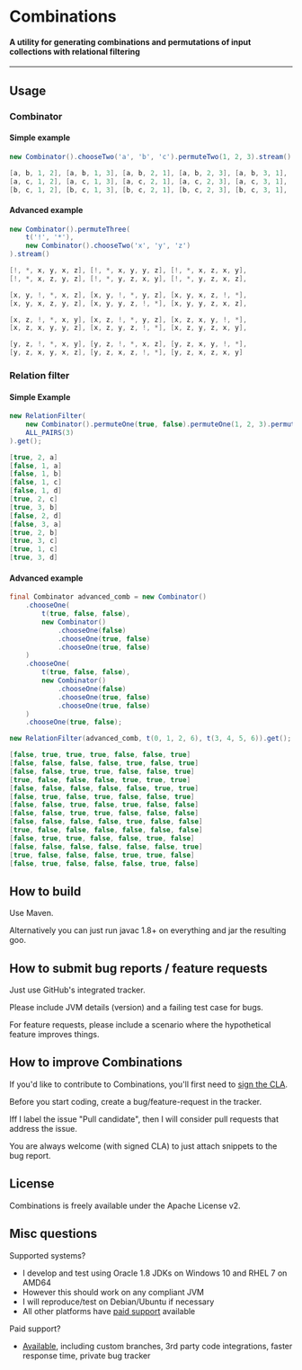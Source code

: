 # Combinations
#### A utility for generating combinations and permutations of input collections with relational filtering

----

## Usage

### Combinator

#### Simple example

```java
new Combinator().chooseTwo('a', 'b', 'c').permuteTwo(1, 2, 3).stream()

[a, b, 1, 2], [a, b, 1, 3], [a, b, 2, 1], [a, b, 2, 3], [a, b, 3, 1], [a, b, 3, 2],
[a, c, 1, 2], [a, c, 1, 3], [a, c, 2, 1], [a, c, 2, 3], [a, c, 3, 1], [a, c, 3, 2],
[b, c, 1, 2], [b, c, 1, 3], [b, c, 2, 1], [b, c, 2, 3], [b, c, 3, 1], [b, c, 3, 2]
```

#### Advanced example

```java
new Combinator().permuteThree(
    t('!', '*'),
    new Combinator().chooseTwo('x', 'y', 'z')
).stream()

[!, *, x, y, x, z], [!, *, x, y, y, z], [!, *, x, z, x, y],
[!, *, x, z, y, z], [!, *, y, z, x, y], [!, *, y, z, x, z],

[x, y, !, *, x, z], [x, y, !, *, y, z], [x, y, x, z, !, *],
[x, y, x, z, y, z], [x, y, y, z, !, *], [x, y, y, z, x, z],

[x, z, !, *, x, y], [x, z, !, *, y, z], [x, z, x, y, !, *],
[x, z, x, y, y, z], [x, z, y, z, !, *], [x, z, y, z, x, y],

[y, z, !, *, x, y], [y, z, !, *, x, z], [y, z, x, y, !, *],
[y, z, x, y, x, z], [y, z, x, z, !, *], [y, z, x, z, x, y]
```

### Relation filter

#### Simple Example

```java
new RelationFilter(
    new Combinator().permuteOne(true, false).permuteOne(1, 2, 3).permuteOne('a', 'b', 'c', 'd'),
    ALL_PAIRS(3)
).get();

[true, 2, a]
[false, 1, a]
[false, 1, b]
[false, 1, c]
[false, 1, d]
[true, 2, c]
[true, 3, b]
[false, 2, d]
[false, 3, a]
[true, 2, b]
[true, 3, c]
[true, 1, c]
[true, 3, d]
```

#### Advanced example

```java
final Combinator advanced_comb = new Combinator()
    .chooseOne(
        t(true, false, false),
        new Combinator()
            .chooseOne(false)
            .chooseOne(true, false)
            .chooseOne(true, false)
    )
    .chooseOne(
        t(true, false, false),
        new Combinator()
            .chooseOne(false)
            .chooseOne(true, false)
            .chooseOne(true, false)
    )
    .chooseOne(true, false);

new RelationFilter(advanced_comb, t(0, 1, 2, 6), t(3, 4, 5, 6)).get();

[false, true, true, true, false, false, true]
[false, false, false, false, true, false, true]
[false, false, true, true, false, false, true]
[true, false, false, false, true, true, true]
[false, false, false, false, false, true, true]
[false, true, false, true, false, false, true]
[false, false, true, false, true, false, false]
[false, false, true, true, false, false, false]
[false, false, false, false, true, false, false]
[true, false, false, false, false, false, false]
[false, true, true, false, false, true, false]
[false, false, false, false, false, false, true]
[true, false, false, false, true, true, false]
[false, true, false, false, false, true, false]
```

## How to build

Use Maven.

Alternatively you can just run javac 1.8+ on everything and jar the resulting goo.

## How to submit bug reports / feature requests

Just use GitHub's integrated tracker.

Please include JVM details (version) and a failing test case for bugs.

For feature requests, please include a scenario where the hypothetical feature improves things.

## How to improve Combinations

If you'd like to contribute to Combinations, you'll first need to
[sign the CLA](https://cla-assistant.io/TaikunEngineering/combinations).

Before you start coding, create a bug/feature-request in the tracker.
 
Iff I label the issue "Pull candidate", then I will consider pull requests that address the issue.

You are always welcome (with signed CLA) to just attach snippets to the bug report.

## License

Combinations is freely available under the Apache License v2.

## Misc questions

Supported systems?

- I develop and test using Oracle 1.8 JDKs on Windows 10 and RHEL 7 on AMD64
- However this should work on any compliant JVM
- I will reproduce/test on Debian/Ubuntu if necessary
- All other platforms have [paid support](support@taikun.engineering) available

Paid support?

- [Available](support@taikun.engineering), including custom branches, 3rd party code integrations, faster response time,
private bug tracker
